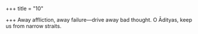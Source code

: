 +++
title = "10"

+++
Away affliction, away failure—drive away bad thought.
O Ādityas, keep us from narrow straits.